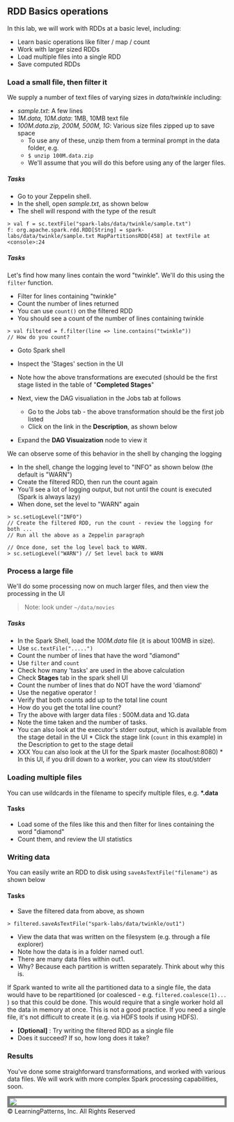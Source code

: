 <link rel='stylesheet' href='../assets/main.css'/>

<!-- [<< back to main index](../README.md) -->

## RDD Basics operations

In this lab, we will work with RDDs at a basic level, including:
 
* Learn basic operations like filter / map / count
* Work with larger sized RDDs
* Load multiple files into a single RDD
* Save computed RDDs


### Load a small file, then filter it

We supply a number of text files of varying sizes in *data/twinkle* including:

* *sample.txt*: A few lines
* *1M.data, 10M.data*: 1MB, 10MB text file
* *100M.data.zip, 200M, 500M, 1G*: Various size files zipped up to save space
	* To use any of these, unzip them from a terminal prompt in the data folder, e.g.
	* `$ unzip 100M.data.zip`
	* We'll assume that you will do this before using any of the larger files.

##### Tasks
* Go to your Zeppelin shell.
* In the shell, open *sample.txt*, as shown below
 * The shell will respond with the type of the result

```
> val f = sc.textFile("spark-labs/data/twinkle/sample.txt")
f: org.apache.spark.rdd.RDD[String] = spark-labs/data/twinkle/sample.txt MapPartitionsRDD[458] at textFile at <console>:24
```

##### Tasks
Let's find how many lines contain the word "twinkle".  We'll do this using the `filter` function.

* Filter for lines containing "twinkle"
* Count the number of lines returned
 * You can use `count()` on the filtered RDD
 * You should see a count of the number of lines containing twinkle

```
> val filtered = f.filter(line => line.contains("twinkle"))
// How do you count?
```

* Goto Spark shell
* Inspect the 'Stages' section in the UI
* Note how the above transformations are executed (should be the first stage listed in the table of "**Completed Stages**"
* Next, view the DAG visualiation in the Jobs tab at follows
	* Go to the Jobs tab - the above transformation should be the first job listed
	* Click on the link in the **Description**, as shown below

* Expand the **DAG Visuaization** node to view it

We can observe some of this behavior in the shell by changing the logging

* In the shell, change the logging level to "INFO" as shown below (the default is "WARN")
 * Create the filtered RDD, then run the count again
 * You'll see a lot of logging output, but not until the count is executed (Spark is always lazy)
 * When done, set the level to "WARN" again

```
> sc.setLogLevel("INFO")
// Create the filtered RDD, run the count - review the logging for both ...
// Run all the above as a Zeppelin paragraph

// Once done, set the log level back to WARN.
> sc.setLogLevel("WARN") // Set level back to WARN
```

### Process a large file

We'll do some processing now on much larger files, and then view the processing in the UI

>Note: look under `~/data/movies`

##### Tasks

* In the Spark Shell, load the *100M.data* file (it is about 100MB in size).
 * Use `sc.textFile(".....")`
* Count the number of lines that have the word "diamond"
 * Use `filter` and `count`
* Check how many 'tasks' are used in the above calculation
 * Check **Stages** tab in the spark shell UI 
* Count the number of lines that do NOT have the word 'diamond'  
 * Use the negative operator  !
* Verify that both counts add up to the total line count
 * How do you get the total line count?
* Try the above with larger data files : 500M.data and 1G.data
 * Note the time taken and the number of tasks.
 * You can also look at the executor's stderr output, which is available from the stage detail in the UI
		* Click the stage link (`count` in this example) in the Description to get to the stage detail 
 * XXX You can also look at the UI for the Spark master (localhost:8080)
		* In this UI, if you drill down to a worker, you can view its stout/stderr
 
 
### Loading multiple files	

You can use wildcards in the filename to specify multiple files, e.g. __*.data__

#### Tasks

* Load some of the files like this and then filter for lines containing the word "diamond"
* Count them, and review the UI statistics


### Writing data

You can easily write an RDD to disk using `saveAsTextFile("filename")` as shown below

#### Tasks

* Save the filtered data from above, as shown

```
> filtered.saveAsTextFile("spark-labs/data/twinkle/out1")
```
* View the data that was written on the filesystem (e.g. through a file explorer)
 * Note how the data is in a folder named out1.
 * There are many data files within out1.
 * Why? Because each partition is written separately.  Think about why this is.

If Spark wanted to write all the partitioned data to a single file, the data would have to be repartitioned (or coalesced - e.g. `filtered.coalesce(1)...` ) so that this could be done.  This would require that a single worker hold all the data in memory at once.  This is not a good practice.  If you need a single file, it's not difficult to create it (e.g. via HDFS tools if using HDFS).

* **[Optional]** : Try writing the filtered RDD as a single file
 * Does it succeed?  If so, how long does it take?
	

### Results

You've done some straighforward transformations, and worked with various data files.  We will work with more complex Spark processing capabilities, soon.

<Img src="../images/Stop.png" style="border: 5px solid grey ; max-width:100%; display: block; margin-left: auto;  margin-right: auto " /> 

<footer>
&copy; LearningPatterns, Inc. All Rights Reserved
</footer>

<div style="page-break-after: always;"></div>
